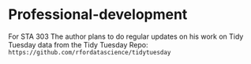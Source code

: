 # Professional-development
For STA 303 
The author plans to do regular updates on his work on Tidy Tuesday data from the Tidy Tuesday Repo:
`https://github.com/rfordatascience/tidytuesday`

